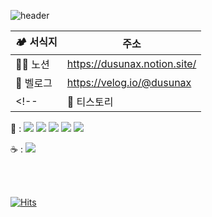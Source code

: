![header](https://capsule-render.vercel.app/api?type=Waving&color=aaa&height=130&section=header&text=고객만족%20💐신장개업💐%20고객감동%20&fontSize=20)

<!--
1. 블로그 링크
-->

| 🏕 서식지 | 주소 |
|--|--|
| 👩‍🌾 노션 | https://dusunax.notion.site/ |
| 🌱 벨로그 | https://velog.io/@dusunax |
<!--| 🌾 티스토리 | https://dusunax.tistory.com/ |-->

<!--
2. 기술 태그 
-->
<!-- 
출처
- tag from https://shields.io/category/dependencies
- logos from https://simpleicons.org/
-->

<p>
🍱 : 
<img src="https://img.shields.io/badge/HTML5-34F26?style=flat-square&logo=HTML5&logoColor=white"/>
<img src="https://img.shields.io/badge/CSS3-1572B6?style=flat-square&logo=CSS3&logoColor=white"/>
<img src="https://img.shields.io/badge/JavaScript-F7DF1E?style=flat-square&logo=JavaScript&logoColor=white"/>
<img src="https://img.shields.io/badge/React-61DAFB?style=flat-square&logo=React&logoColor=white"/>
<img src="https://img.shields.io/badge/TypeScript-3178C6?style=flat-square&logo=TypeScript&logoColor=white"/>

☕️ : 
<img src="https://img.shields.io/badge/Three.js-049EF4?style=flat-square&logo=Three.js&logoColor=white"/>
  
<!--
미숙: 출력x
<img src="https://img.shields.io/badge/Next.js-000000?style=flat-square&logo=Next.js&logoColor=white"/>
<img src="https://img.shields.io/badge/React Query-FF4154?style=flat-square&logo=reactquery&logoColor=white">
-->
  
<!-- 
라이브러리: 출력x
<img src="https://img.shields.io/badge/Redux-764ABC?style=flat-square&logo=redux&logoColor=white">
<img src="https://img.shields.io/badge/Recoil-764ABC?style=flat-square&logo=npm&logoColor=white">
<img src="https://img.shields.io/badge/Tailwind%20CSS-06B6D4?style=flat-square&logo=tailwindcss&logoColor=white">  
<img src="https://img.shields.io/badge/Styled%20Components-DB7093?style=flat-square&logo=styledcomponents&logoColor=white">
 -->

<br />
<br />

<!-- Status -->
<!-- ![dusunax's GitHub stats](https://github-readme-stats.vercel.app/api?username=dusunax&show_icons=true&theme=dark&hide_title=true) -->
<!-- ![Top Langs](https://github-readme-stats.vercel.app/api/top-langs/?username=dusunax&layout=compact&theme=dark) -->
<!-- <img src="https://server.dooboo.io/github-trophies/dusunax" style="width: 700px"/> -->
<!-- <img src="https://server.dooboo.io/github-stats-advanced/dusunax" style="width: 500px"/> -->

<!-- HITS / 카운터 -->
[![Hits](https://hits.seeyoufarm.com/api/count/incr/badge.svg?url=https%3A%2F%2Fgithub.com%2Fdusunax&count_bg=%2379C83D&title_bg=%23555555&icon=&icon_color=%23E7E7E7&title=hits&edge_flat=true)](https://github.com/dusunax/)
</p>

<!-- 깃헙페이지 공사중 -->


